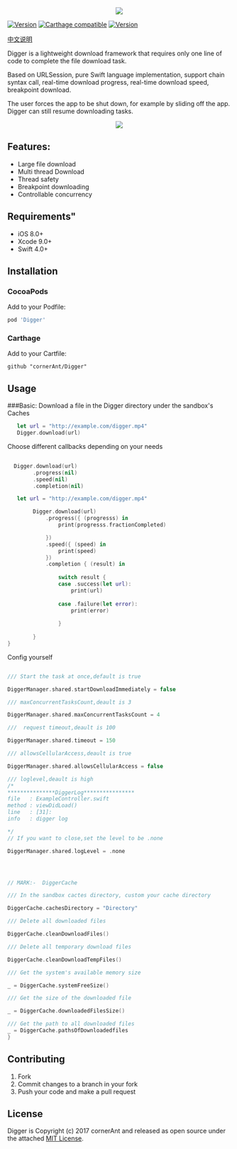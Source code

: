 <div align=center>
<img src="https://github.com/cornerAnt/Digger/blob/master/Images/logo.png"/>
</div>

[![Version](http://img.shields.io/cocoapods/v/Digger.svg?style=flat)](https://cocoapods.org/pods/Digger)
[![Carthage compatible](https://camo.githubusercontent.com/3dc8a44a2c3f7ccd5418008d1295aae48466c141/68747470733a2f2f696d672e736869656c64732e696f2f62616467652f43617274686167652d636f6d70617469626c652d3442433531442e7376673f7374796c653d666c6174)](https://github.com/Carthage/Carthage)
[![Version](https://camo.githubusercontent.com/fc56303af12c023343f338a762b6bfb2a5f1e4dc/68747470733a2f2f696d672e736869656c64732e696f2f62616467652f6c6963656e73652d4d49542d677265656e2e7376673f7374796c653d666c6174)](LICENSE)


[中文说明](https://github.com/cornerAnt/Digger/blob/master/CN_README.md)

Digger is a lightweight download framework that requires only one line of code to complete the file download task.

Based on URLSession, pure Swift language implementation, support chain syntax call, real-time download progress, real-time download speed, breakpoint download.

The user forces the app to be shut down, for example by sliding off the app.
Digger can still resume downloading tasks.


<div align=center>
<img src="https://github.com/cornerAnt/Digger/blob/master/Images/demo.gif"/>
</div>


## Features:
- Large file download
- Multi thread Download
- Thread safety
- Breakpoint downloading
- Controllable concurrency

## Requirements"

- iOS 8.0+
- Xcode 9.0+
- Swift 4.0+
## Installation

### CocoaPods

Add to your Podfile:

```ruby
pod 'Digger'
```

### Carthage

Add to your Cartfile:

```
github "cornerAnt/Digger"
```

## Usage

###Basic:
Download a file in the Digger directory under the sandbox's Caches

```swift
   let url = "http://example.com/digger.mp4"
   Digger.download(url)

```
Choose different callbacks depending on your needs

```swift
        
  Digger.download(url)
        .progress(nil)
        .speed(nil)
        .completion(nil)
```


```swift
   let url = "http://example.com/digger.mp4"

        Digger.download(url)
            .progress({ (progresss) in
                print(progresss.fractionCompleted)

            })
            .speed({ (speed) in
                print(speed)
            })
            .completion { (result) in
                
                switch result {
                case .success(let url):
                    print(url)
                    
                case .failure(let error):
                    print(error)
                    
                }
                
        }
}

```

Config yourself

```swift

/// Start the task at once,default is true

DiggerManager.shared.startDownloadImmediately = false

/// maxConcurrentTasksCount,deault is 3

DiggerManager.shared.maxConcurrentTasksCount = 4

///  request timeout,deault is 100 

DiggerManager.shared.timeout = 150

/// allowsCellularAccess,deault is true

DiggerManager.shared.allowsCellularAccess = false

/// loglevel,deault is high
/*
***************DiggerLog****************
file   : ExampleController.swift
method : viewDidLoad()
line   : [31]:
info   : digger log

*/
// If you want to close,set the level to be .none

DiggerManager.shared.logLevel = .none




// MARK:-  DiggerCache

/// In the sandbox cactes directory, custom your cache directory

DiggerCache.cachesDirectory = "Directory"

/// Delete all downloaded files

DiggerCache.cleanDownloadFiles()

/// Delete all temporary download files

DiggerCache.cleanDownloadTempFiles()

/// Get the system's available memory size

_ = DiggerCache.systemFreeSize()

/// Get the size of the downloaded file

_ = DiggerCache.downloadedFilesSize()

/// Get the path to all downloaded files
_ = DiggerCache.pathsOfDownloadedfiles
}
```
 


## Contributing

1. Fork
2. Commit changes to a branch in your fork
3. Push your code and make a pull request


## License

Digger is Copyright (c) 2017 cornerAnt and released as open source under the attached [MIT License](LICENSE).


